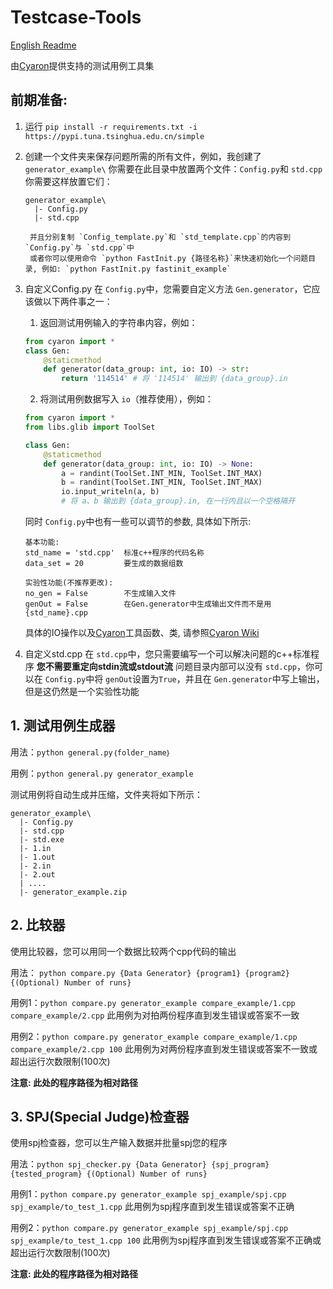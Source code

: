 # Testcase-Tools

[English Readme](./README.md)

由[Cyaron](https://github.com/luogu-dev/cyaron/)提供支持的测试用例工具集

## 前期准备:

1. 运行 `pip install -r requirements.txt -i https://pypi.tuna.tsinghua.edu.cn/simple`

2. 创建一个文件夹来保存问题所需的所有文件，例如，我创建了 `generator_example\`
你需要在此目录中放置两个文件：`Config.py`和 `std.cpp`
你需要这样放置它们：
      ```
      generator_example\
        |- Config.py
        |- std.cpp
      ```
        并且分别复制 `Config_template.py`和 `std_template.cpp`的内容到 `Config.py`与 `std.cpp`中
        或者你可以使用命令 `python FastInit.py {路径名称}`来快速初始化一个问题目录, 例如: `python FastInit.py fastinit_example`

3. 自定义Config.py
  在 `Config.py`中，您需要自定义方法 `Gen.generator`，它应该做以下两件事之一：
   1) 返回测试用例输入的字符串内容，例如：
    ```python
    from cyaron import *
    class Gen:
        @staticmethod
        def generator(data_group: int, io: IO) -> str: 
            return '114514' # 将 '114514' 输出到 {data_group}.in
    ```
   2) 将测试用例数据写入 `io`（推荐使用），例如：
    ```python
    from cyaron import *
    from libs.glib import ToolSet

    class Gen:
        @staticmethod
        def generator(data_group: int, io: IO) -> None: 
            a = randint(ToolSet.INT_MIN, ToolSet.INT_MAX)
            b = randint(ToolSet.INT_MIN, ToolSet.INT_MAX)
            io.input_writeln(a, b) 
            # 将 a、b 输出到 {data_group}.in, 在一行内且以一个空格隔开
    ```
    同时 `Config.py`中也有一些可以调节的参数, 具体如下所示:
    ```
    基本功能:
    std_name = 'std.cpp'  标准c++程序的代码名称
    data_set = 20         要生成的数据组数

    实验性功能(不推荐更改):
    no_gen = False        不生成输入文件
    genOut = False        在Gen.generator中生成输出文件而不是用{std_name}.cpp
    ```
    具体的IO操作以及[Cyaron](https://github.com/luogu-dev/cyaron/)工具函数、类, 请参照[Cyaron Wiki](https://github.com/luogu-dev/cyaron/wiki)

4. 自定义std.cpp
  在 `std.cpp`中，您只需要编写一个可以解决问题的c++标准程序
  **您不需要重定向stdin流或stdout流**
  问题目录内部可以没有 `std.cpp`，你可以在 `Config.py`中将 `genOut`设置为`True`，并且在 `Gen.generator`中写上输出，但是这仍然是一个实验性功能

## 1. 测试用例生成器

  用法：`python general.py｛folder_name｝`

  用例：`python general.py generator_example`

  测试用例将自动生成并压缩，文件夹将如下所示：

  ```
  generator_example\
    |- Config.py
    |- std.cpp
    |- std.exe
    |- 1.in
    |- 1.out
    |- 2.in
    |- 2.out
    | ....
    |- generator_example.zip
  ```

## 2. 比较器

  使用比较器，您可以用同一个数据比较两个cpp代码的输出

  用法： `python compare.py {Data Generator} {program1} {program2} {(Optional) Number of runs}`

  用例1：`python compare.py generator_example compare_example/1.cpp compare_example/2.cpp`
  此用例为对拍两份程序直到发生错误或答案不一致

  用例2：`python compare.py generator_example compare_example/1.cpp compare_example/2.cpp 100`
  此用例为对两份程序直到发生错误或答案不一致或超出运行次数限制(100次)

  **注意: 此处的程序路径为相对路径**

## 3. SPJ(Special Judge)检查器

  使用spj检查器，您可以生产输入数据并批量spj您的程序

  用法：`python spj_checker.py {Data Generator} {spj_program} {tested_program} {(Optional) Number of runs}`

  用例1：`python compare.py generator_example spj_example/spj.cpp spj_example/to_test_1.cpp`
  此用例为spj程序直到发生错误或答案不正确

  用例2：`python compare.py generator_example spj_example/spj.cpp spj_example/to_test_1.cpp 100`
  此用例为spj程序直到发生错误或答案不正确或超出运行次数限制(100次)

  **注意: 此处的程序路径为相对路径**
